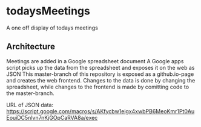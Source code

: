 # todaysMeetings
A one off display of todays meetings

## Architecture
Meetings are added in a Google spreadsheet document
A Google apps script picks up the data from the spreadsheet and exposes it on the web as JSON
This master-branch of this repository is exposed as a github.io-page and creates the web frontend. Changes to the data is done by changing the spreadsheet, while changes to the frontend is made by comitting code to the master-branch. 

URL of JSON data: https://script.google.com/macros/s/AKfycbw1eigx4xwbPB6MeoKmr1Pt0AuEouiDC5nlvn7nKjGOpCaRVA8a/exec

